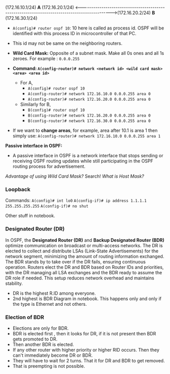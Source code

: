(172.16.10.1/24) **A** (172.16.20.1/24) <--------------------------------------------------------------------------------------------->(172.16.20.2/24) **B** (172.16.30.1/24)

* `A(config)# router ospf 10`: 10 here is called as process id. OSPF will be identified with this process ID in microcontroller of that PC.
* This id may not be same on the neighboring routers.
* **Wild Card Mask:** Opposite of a subnet mask. Make all 0s ones and all 1s zeroes. For example : `0.0.0.255`
* **Command: `A(config-router)# network <network id> <wild card mask> <area> <area id>`**
	* For A,
		* `A(config)# router ospf 10`
		* `A(config-router)# network 172.16.10.0 0.0.0.255 area 0`
		* `A(config-router)# network 172.16.20.0 0.0.0.255 area 0`
	* Similarly for B,
		* `B(config)# router ospf 10`
		* `B(config-router)# network 172.16.20.0 0.0.0.255 area 0`
		* `B(config-router)# network 172.16.30.0 0.0.0.255 area 0`

* If we want to **change areas**, for example, area after 10.1 is area 1 then simply use: `A(config-router)# network 172.16.10.0 0.0.0.255 area 1`

**Passive interface in OSPF:**
* A passive interface in OSPF is a network interface that stops sending or receiving OSPF routing updates while still participating in the OSPF routing process for advertisement.

*Advantage of using Wild Card Mask?* Search!
*What is Host Mask?*

### **Loopback**
Commands:
`A(config)# int lo0`
`A(config-if)# ip address 1.1.1.1 255.255.255.255`
`A(config-if)# no shut`

Other stuff in notebook.

### **Designated Router (DR)**
In OSPF, the **Designated Router (DR)** and **Backup Designated Router (BDR)** optimize communication on broadcast or multi-access networks. The DR is elected to collect and distribute LSAs (Link-State Advertisements) for the network segment, minimizing the amount of routing information exchanged. The BDR stands by to take over if the DR fails, ensuring continuous operation. Routers elect the DR and BDR based on Router IDs and priorities, with the DR managing all LSA exchanges and the BDR ready to assume the DR role if needed. This setup reduces network overhead and maintains stability.

* DR is the highest R.ID among everyone.
* 2nd highest is BDR
Diagram in notebook.
This happens only and only if the type is Ethernet and not others.

### **Election of BDR**

* Elections are only for BDR.
* BDR is elected first , then it looks for DR, if it is not present then BDR gets promoted to DR.
* Then another BDR is elected.
* If any other router with higher priority or higher RID occurs. Then they can't immediately become DR or BDR.
* They will have to wait for 2 turns. That it for DR and BDR to get removed.
* That is preempting is not possible.

